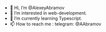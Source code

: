 - 👋 Hi, I’m @AlexeyAbramov
- 👀 I’m interested in web-development.
- 🌱 I’m currently learning Typescript.
- 📫 How to reach me : telegram: @AAbramov

<!---
AlexeyAbramov/AlexeyAbramov is a ✨ special ✨ repository because its `README.md` (this file) appears on your GitHub profile.
You can click the Preview link to take a look at your changes.
--->
